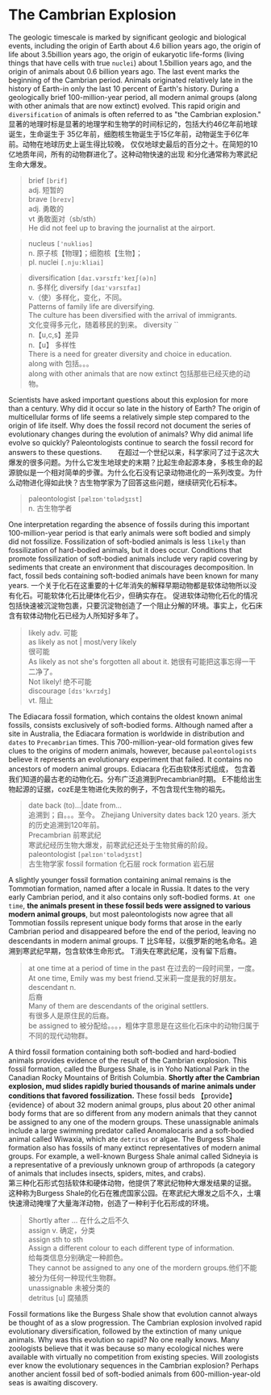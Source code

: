 # The Cambrian Explosion
The geologic timescale is marked by significant geologic and 
biological events, including the origin of Earth about 4.6 
billion years ago, the origin of life about 3.5billion years ago, 
the origin of eukaryotic life-forms (living things that have 
cells with true `nuclei`) about 1.5billion years ago, and the 
origin of animals about 0.6 billion years ago. The last event 
marks the beginning of the Cambrian period. Animals originated 
relatively late in the history of Earth-in only the last 10 
percent of Earth's history. During a geologically brief 
100-million-year period, all modern animal groups (along with other 
animals that are now extinct) evolved. This rapid origin and 
`diversification` of animals is often referred to as "the Cambrian 
explosion."  
显著的地理时标是显著的地理学和生物学的时间标记的，包括大约46亿年前地球诞生，生命诞生于
35亿年前，细胞核生物诞生于15亿年前，动物诞生于6亿年前。动物在地球历史上诞生得比较晚，
仅仅地球史最后的百分之十。在简短的10亿地质年间，所有的动物群进化了。这种动物快速的出现
和分化通常称为寒武纪生命大爆发。
> brief `[brif]`  
> adj. 短暂的  
> brave `[breɪv]`  
> adj. 勇敢的  
> vt 勇敢面对（sb/sth）  
> He did not feel up to braving the journalist at the airport.  

> nucleus `['nukliəs]`  
> n. 原子核【物理】；细胞核【生物】；  
> pl. nuclei `[.nju:kliai]`  

> diversification `[daɪ.vɜrsɪfɪ'keɪʃ(ə)n]`  
> n. 多样化
> diversify `[daɪ'vɜrsɪfaɪ]`  
> v.（使）多样化，变化，不同。  
> Patterns of family life are diversifying.  
> The culture has been diversified with the arrival of immigrants.  
> 文化变得多元化，随着移民的到来。
> diversity ``  
> n.【u,c,s】差异  
> n.【u】 多样性  
> There is a need for greater diversity and choice in education.  
> along with 包括。。。  
> along with other animals that are now extinct 包括那些已经灭绝的动物。

Scientists have asked important questions about this explosion for more than a century. Why did it occur so late in the history of Earth? The origin of multicellular forms of life seems a relatively simple step compared to the origin of life itself. Why does the fossil record not document the series of evolutionary changes during the evolution of animals? Why did animal life evolve so quickly? Paleontologists continue to search the fossil record for answers to these questions.
&emsp;&emsp;在超过一个世纪以来，科学家问了过于这次大爆发的很多问题。为什么它发生地球史的末期？比起生命起源本身，多核生命的起源貌似是一个相对简单的步骤。为什么化石没有记录动物进化的一系列改变。为什么动物进化得如此快？古生物学家为了回答这些问题，继续研究化石标本。
> paleontologist `[pælɪɒn'tɒlədʒɪst]`  
> n. 古生物学者  


One interpretation regarding the absence of fossils during this important 100-million-year period is that early animals were soft bodied and simply did not fossilize. Fossilization of soft-bodied animals is less `likely` than fossilization of hard-bodied animals, but it does occur. Conditions that promote fossilization of soft-bodied animals include very rapid covering by sediments that create an environment that discourages decomposition. In fact, fossil beds containing soft-bodied animals have been known for many years.
一个关于化石在这重要的十亿年消失的解释早期动物都是软体动物所以没有化石。可能软体化石比硬体化石少，但确实存在。 促进软体动物化石化的情况包括快速被沉淀物包裹，只要沉淀物创造了一个阻止分解的环境。事实上，化石床含有软体动物化石已经为人所知好多年了。
> likely adv. 可能  
> as likely as not | most/very likely  
> 很可能  
> As likely as not she's forgotten all about it. 她很有可能把这事忘得一干二净了。  
> Not likely! 绝不可能  
> discourage `[dɪs'kʌrɪdʒ]`  
> vt. 阻止


The Ediacara fossil formation, which contains the oldest known animal fossils, consists exclusively of soft-bodied forms. Although named after a site in Australia, the Ediacara formation is worldwide in distribution and `dates` to `Precambrian` times. This 700-million-year-old formation gives few clues to the origins of modern animals, however, because `paleontologists` believe it represents an evolutionary experiment that failed. It contains no ancestors of modern animal groups.
Ediacara 化石由软体形式组成， 包含着我们知道的最古老的动物化石。分布广泛追溯到Precambrian时期。 E不能给出生物起源的证据，cozE是生物进化失败的例子，不包含现代生物的祖先。
> date back (to)...|date from...  
> 追溯到；自。。。至今。
> Zhejiang University dates back 120 years. 浙大的历史追溯到120年前。  
> Precambrian 前寒武纪  
> 寒武纪经历生物大爆发，前寒武纪还处于生物贫瘠的阶段。  
> paleontologist `[pælɪɒn'tɒlədʒɪst]`  
> 古生物学家
>fossil formation 化石层 rock formation 岩石层  

A slightly younger fossil formation containing animal remains is the Tommotian formation, named after a locale in Russia. It dates to the very early Cambrian period, and it also contains only soft-bodied forms. `At one time`, **the animals present in these fossil beds were assigned to various modern animal groups**, but most paleontologists now agree that all Tommotian fossils represent unique body forms that arose in the early Cambrian period and disappeared before the end of the period, leaving no descendants in modern animal groups.
T 比S年轻，以俄罗斯的地名命名。追溯到寒武纪早期，包含软体生命形式。 T消失在寒武纪尾，没有留下后裔。

> at one time
> at a period of time in the past 在过去的一段时间里，一度。  
> At one time, Emily was my best friend.艾米莉一度是我的好朋友。  
> descendant n.  
> 后裔  
> Many of them are descendants of the original settlers.  
> 有很多人是原住民的后裔。  
> be assigned to 被分配给。。。，粗体字意思是在这些化石床中的动物归属于不同的现代动物群。  

A third fossil formation containing both soft-bodied and hard-bodied animals provides evidence of the result of the Cambrian explosion. This fossil formation, called the Burgess Shale, is in Yoho National Park in the Canadian Rocky Mountains of British Columbia. **Shortly after the Cambrian explosion, mud slides rapidly buried thousands of marine animals under conditions that favored fossilization.** These fossil beds 【provide】 {evidence} of about 32 modern animal groups, plus about 20 other animal body forms that are so different from any modern animals that they cannot be assigned to any one of the modern groups. These unassignable animals include a large swimming predator called Anomalocaris and a soft-bodied animal called Wiwaxia, which ate `detritus` or algae. The Burgess Shale formation also has fossils of many extinct representatives of modern animal groups. For example, a well-known Burgess Shale animal called Sidneyia is a representative of a previously unknown group of arthropods (a category of animals that includes insects, spiders, mites, and crabs).  
第三种化石形式包括软体和硬体动物，他提供了寒武纪物种大爆发结果的证据。 这种称为Burgess Shale的化石在雅虎国家公园。在寒武纪大爆发之后不久，土壤快速滑动掩埋了大量海洋动物，创造了一种利于化石形成的环境。  
> Shortly after ... 在什么之后不久  
> assign v. 确定，分类  
> assign sth to sth  
> Assign a different colour to each different type of information.  
> 给每类信息分别确定一种颜色。  
> They cannot be assigned to any one of the mordern groups.他们不能被分为任何一种现代生物群。  
>unassignable 未被分类的  
> detritus [u] 腐殖质

Fossil formations like the Burgess Shale show that evolution cannot always be thought of as a slow progression. The Cambrian explosion involved rapid evolutionary diversification, followed by the extinction of many unique animals. Why was this evolution so rapid? No one really knows. Many zoologists believe that it was because so many ecological niches were available with virtually no competition from existing species. Will zoologists ever know the evolutionary sequences in the Cambrian explosion? Perhaps another ancient fossil bed of soft-bodied animals from 600-million-year-old seas is awaiting discovery.